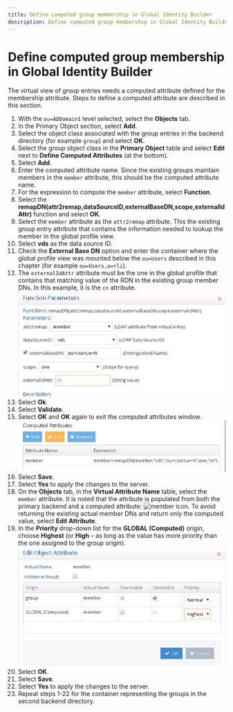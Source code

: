 ```yaml
---
title: Define computed group membership in Global Identity Builder
description: Define computed group membership in Global Identity Builder
---
```


# Define computed group membership in Global Identity Builder

The virtual view of group entries needs a computed attribute defined for the membership attribute. Steps to define a computed attribute are described in this section.

1. With the `ou=ADDomain1` level selected, select the **Objects** tab.
1. In the Primary Object section, select **Add**.
1. Select the object class associated with the group entries in the backend directory (for example `group`) and select **OK**.
1. Select the group object class in the **Primary Object** table and select **Edit** next to **Define Computed Attributes** (at the bottom).
1. Select **Add**.
1. Enter the computed attribute name. Since the existing groups maintain members in the `member` attribute, this should be the computed attribute name.
1. For the expression to compute the `member` attribute, select **Function**.
1. Select the **remapDN(attr2remap,dataSourceID,externalBaseDN,scope,externalIdAttr)** function and select **OK**.
1. Select the `member` attribute as the `attr2remap` attribute. This the existing group entry attribute that contains the information needed to lookup the member in the global profile view.
1. Select **vds** as the data source ID.
1. Check the **External Base DN** option and enter the container where the global profile view was mounted below the `ou=Users` described in this chapter (for example `ou=Users,o=rli`).
1. The `externalIdAttr` attribute must be the one in the global profile that contains that matching value of the RDN in the existing group member DNs. In this example, it is the `cn` attribute.<br>
    ![Function Parameters](../../Media/image91.png)
1. Select **Ok**.
1. Select **Validate**.
1. Select **OK** and **OK** again to exit the computed attributes window.
    ![Computed Attributes](../../Media/image93.png)
1.  Select **Save**.
1.  Select **Yes** to apply the changes to the server.
1.  On the **Objects** tab, in the **Virtual Attribute Name** table, select the `member` attribute. It is noted that the attribute is populated from both the primary backend and a computed attribute: ![member icon](../media/image95.png). To avoid returning the existing actual member DNs and return only the computed value, select **Edit Attribute**.
1.  In the **Priority** drop-down list for the **GLOBAL (Computed)** origin, choose **Highest** (or **High** – as long as the value has more priority than the one assigned to the group origin).<br>
    ![Attribute Priority](../../Media/image97.png)
1. Select **OK**.
1. Select **Save**.
1. Select **Yes** to apply the changes to the server.
1. Repeat steps 1-22 for the container representing the groups in the second backend directory.
